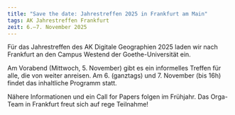 ```yaml
---
title: "Save the date: Jahrestreffen 2025 in Frankfurt am Main"
tags: AK Jahrestreffen Frankfurt
zeit: 6.–7. November 2025
---
```


Für das Jahrestreffen des AK Digitale Geographien 2025 laden wir nach Frankfurt an den Campus Westend der Goethe-Universität ein.

Am Vorabend (Mittwoch, 5. November) gibt es ein informelles Treffen für alle, die von weiter anreisen. Am 6. (ganztags) und 7. November (bis 16h) findet das inhaltliche Programm statt.

Nähere Informationen und ein Call for Papers folgen im Frühjahr. Das Orga-Team in Frankfurt freut sich auf rege Teilnahme!

